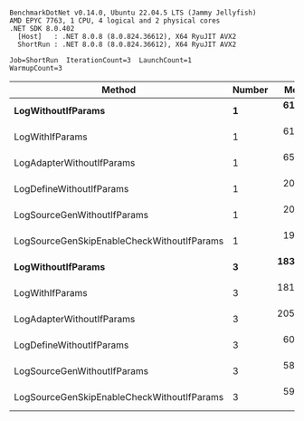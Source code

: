 ```

BenchmarkDotNet v0.14.0, Ubuntu 22.04.5 LTS (Jammy Jellyfish)
AMD EPYC 7763, 1 CPU, 4 logical and 2 physical cores
.NET SDK 8.0.402
  [Host]   : .NET 8.0.8 (8.0.824.36612), X64 RyuJIT AVX2
  ShortRun : .NET 8.0.8 (8.0.824.36612), X64 RyuJIT AVX2

Job=ShortRun  IterationCount=3  LaunchCount=1  
WarmupCount=3  

```
| Method                                     | Number | Mean      | Error     | StdDev   | Min       | Max       | Gen0   | Allocated |
|------------------------------------------- |------- |----------:|----------:|---------:|----------:|----------:|-------:|----------:|
| **LogWithoutIfParams**                         | **1**      |  **61.91 ns** |  **4.160 ns** | **0.228 ns** |  **61.75 ns** |  **62.17 ns** | **0.0010** |      **88 B** |
| LogWithIfParams                            | 1      |  61.02 ns |  2.586 ns | 0.142 ns |  60.86 ns |  61.12 ns | 0.0010 |      88 B |
| LogAdapterWithoutIfParams                  | 1      |  65.64 ns |  4.837 ns | 0.265 ns |  65.37 ns |  65.90 ns | 0.0010 |      88 B |
| LogDefineWithoutIfParams                   | 1      |  20.13 ns |  2.014 ns | 0.110 ns |  20.05 ns |  20.25 ns |      - |         - |
| LogSourceGenWithoutIfParams                | 1      |  20.12 ns |  1.537 ns | 0.084 ns |  20.06 ns |  20.21 ns |      - |         - |
| LogSourceGenSkipEnableCheckWithoutIfParams | 1      |  19.38 ns |  0.774 ns | 0.042 ns |  19.35 ns |  19.42 ns |      - |         - |
| **LogWithoutIfParams**                         | **3**      | **183.70 ns** | **13.822 ns** | **0.758 ns** | **183.24 ns** | **184.58 ns** | **0.0031** |     **264 B** |
| LogWithIfParams                            | 3      | 181.92 ns |  7.792 ns | 0.427 ns | 181.44 ns | 182.26 ns | 0.0031 |     264 B |
| LogAdapterWithoutIfParams                  | 3      | 205.45 ns | 16.174 ns | 0.887 ns | 204.43 ns | 206.07 ns | 0.0031 |     264 B |
| LogDefineWithoutIfParams                   | 3      |  60.23 ns |  3.587 ns | 0.197 ns |  60.09 ns |  60.46 ns |      - |         - |
| LogSourceGenWithoutIfParams                | 3      |  58.73 ns |  2.269 ns | 0.124 ns |  58.64 ns |  58.87 ns |      - |         - |
| LogSourceGenSkipEnableCheckWithoutIfParams | 3      |  59.28 ns |  0.640 ns | 0.035 ns |  59.24 ns |  59.31 ns |      - |         - |
